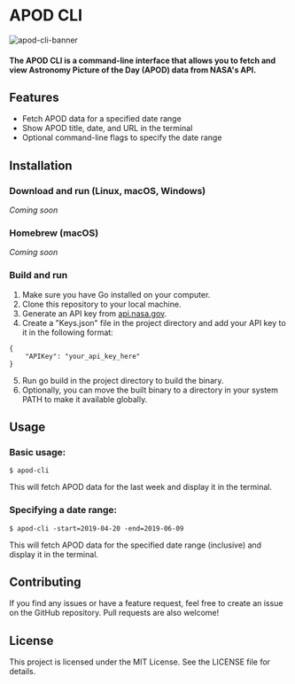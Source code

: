 # APOD CLI

![apod-cli-banner](https://user-images.githubusercontent.com/47460844/218305479-4f015d26-9cbe-40f6-ab4f-77a71416b385.png)
#### The APOD CLI is a command-line interface that allows you to fetch and view Astronomy Picture of the Day (APOD) data from NASA's API.

## Features
- Fetch APOD data for a specified date range
- Show APOD title, date, and URL in the terminal
- Optional command-line flags to specify the date range

## Installation
### Download and run (Linux, macOS, Windows)
*Coming soon*
### Homebrew (macOS)
*Coming soon*
### Build and run
1. Make sure you have Go installed on your computer.
2. Clone this repository to your local machine.
3. Generate an API key from [api.nasa.gov](https://api.nasa.gov/#signUp).
4. Create a "Keys.json" file in the project directory and add your API key to it in the following format:
```
{
    "APIKey": "your_api_key_here"
}
```
5. Run go build in the project directory to build the binary.
6. Optionally, you can move the built binary to a directory in your system PATH to make it available globally.

## Usage
### Basic usage:
```
$ apod-cli
```
This will fetch APOD data for the last week and display it in the terminal.

### Specifying a date range:
```
$ apod-cli -start=2019-04-20 -end=2019-06-09
```
This will fetch APOD data for the specified date range (inclusive) and display it in the terminal.

## Contributing
If you find any issues or have a feature request, feel free to create an issue on the GitHub repository. Pull requests are also welcome!

## License
This project is licensed under the MIT License. See the LICENSE file for details.
